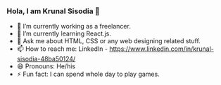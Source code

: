 ### Hola, I am Krunal Sisodia 👋

- 🔭 I’m currently working as a freelancer.
- 🌱 I’m currently learning React.js.
- 💬 Ask me about HTML, CSS or any web designing related stuff.
- 📫 How to reach me: LinkedIn - https://www.linkedin.com/in/krunal-sisodia-48ba50124/
- 😄 Pronouns: He/his
- ⚡ Fun fact: I can spend whole day to play games.

